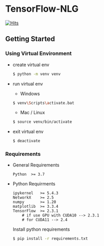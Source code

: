 # TensorFlow-NLG

[![Hits](https://hits.seeyoufarm.com/api/count/incr/badge.svg?url=https%3A%2F%2Fgithub.com%2FDMinghao%2FTensorFlow-NLG&count_bg=%23F81C1C&title_bg=%231E2330&icon=skyliner.svg&icon_color=%23F81C1C&title=Repo+View+Count&edge_flat=true)](https://hits.seeyoufarm.com)

## Getting Started

### Using Virtual Environment

- create virtual env

    ```bash
    $ python -m venv venv
    ```
- run virtual env
    - Windows
    ```bash
    $ venv\Scripts\activate.bat
    ```
    - Mac / Linux
    ```bash
    $ source venv/bin/activate
    ```
- exit virtual env
    ```bash 
    $ deactivate 
    ```

### Requirements 

- General Requirements 

    ```
    Python  >= 3.7
    ```

- Python Requirments 
    ```
    ipykernel   >= 5.4.3
    NetworkX    >= 2.5
    numpy       >= 1.20
    matplotlib  >= 3.3.4
    TensorFlow  >= 2.3.1  
        # if use GPU with CUDA10 --> 2.3.1
        # for CUDA11 --> 2.4
    ```
    Install python requirements 
    ```bash
    $ pip install -r requirements.txt
    ```

